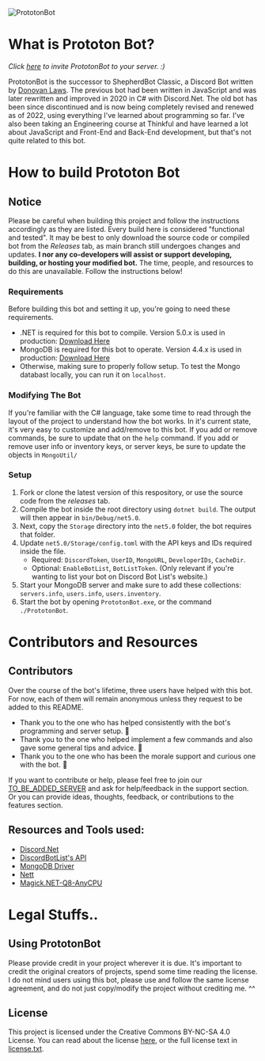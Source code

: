 <img alt="PrototonBot" src="https://i.imgur.com/2aCduA6.png"/>

# What is Prototon Bot?

*Click [here](https://discord.com/oauth2/authorize?client_id=919110017142095914&permissions=8&scope=bot) to invite PrototonBot to your server. :)*

PrototonBot is the successor to ShepherdBot Classic, a Discord Bot written by [Donovan Laws](https://github.com/donovanlaws).
The previous bot had been written in JavaScript and was later rewritten and improved in 2020 in C# with Discord.Net.
The old bot has been since discontinued and is now being completely revised and renewed as of 2022, using everything I've learned about programming so far.
I've also been taking an Engineering course at Thinkful and have learned a lot about JavaScript and Front-End and Back-End development, but that's not quite related to this bot.

# How to build Prototon Bot

## Notice
Please be careful when building this project and follow the instructions accordingly as they are listed. Every build here is considered "functional and tested".
It may be best to only download the source code or compiled bot from the *Releases* tab, as main branch still undergoes changes and updates.
**I nor any co-developers will assist or support developing, building, or hosting your modified bot.**
The time, people, and resources to do this are unavailable. Follow the instructions below!

### Requirements
Before building this bot and setting it up, you're going to need these requirements.
- .NET is required for this bot to compile. Version 5.0.x is used in production: [Download Here](https://dotnet.microsoft.com/download/dotnet/5.0)
- MongoDB is required for this bot to operate. Version 4.4.x is used in production: [Download Here](https://www.mongodb.com/try/download/community)
- Otherwise, making sure to properly follow setup. To test the Mongo databast locally, you can run it on `localhost`.

### Modifying The Bot
If you're familiar with the C# language, take some time to read through the layout of the project to understand how the bot works.
In it's current state, it's very easy to customize and add/remove to this bot.
If you add or remove commands, be sure to update that on the `help` command.
If you add or remove user info or inventory keys, or server keys, be sure to update the objects in `MongoUtil/`

### Setup
1. Fork or clone the latest version of this respository, or use the source code from the *releases* tab.
2. Compile the bot inside the root directory using `dotnet build`. The output will then appear in `bin/Debug/net5.0`.
3. Next, copy the `Storage` directory into the `net5.0` folder, the bot requires that folder.
4. Update `net5.0/Storage/config.toml` with the API keys and IDs required inside the file.
   - Required: `DiscordToken`, `UserID`, `MongoURL`, `DeveloperIDs`, `CacheDir`.
   - Optional: `EnableBotList`, `BotListToken`. (Only relevant if you're wanting to list your bot on Discord Bot List's website.)
5. Start your MongoDB server and make sure to add these collections: `servers.info`, `users.info`, `users.inventory`.
6. Start the bot by opening `PrototonBot.exe`, or the command `./PrototonBot`.

# Contributors and Resources

## Contributors
Over the course of the bot's lifetime, three users have helped with this bot.
For now, each of them will remain anonymous unless they request to be added to this README.
- Thank you to the one who has helped consistently with the bot's programming and server setup. 💜
- Thank you to the one who helped implement a few commands and also gave some general tips and advice. 💙
- Thank you to the one who has been the morale support and curious one with the bot. 🧡

If you want to contribute or help, please feel free to join our [TO_BE_ADDED_SERVER](https://discord.com) and ask for help/feedback in the support section.
Or you can provide ideas, thoughts, feedback, or contributions to the features section.

## Resources and Tools used:
- [Discord.Net](https://github.com/discord-net/Discord.Net)
- [DiscordBotList's API](https://top.gg/)
- [MongoDB Driver](https://github.com/mongodb/mongo-csharp-driver)
- [Nett](https://github.com/paiden/Nett)
- [Magick.NET-Q8-AnyCPU](https://github.com/dlemstra/Magick.NET)

# Legal Stuffs..

## Using PrototonBot
Please provide credit in your project wherever it is due. It's important to credit the original creators of projects, spend some time reading the license.
I do not mind users using this bot, please use and follow the same license agreement, and do not just copy/modify the project without crediting me. ^^

## License
This project is licensed under the Creative Commons BY-NC-SA 4.0 License.
You can read about the license [here](https://creativecommons.org/licenses/by-nc-sa/4.0), or the full license text in [license.txt](https://github.com/donovanlaws/PrototonBot/blob/main/license.txt).
